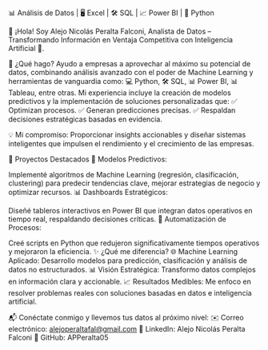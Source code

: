📊 Análisis de Datos | 🖥️ Excel | 🛠️ SQL | 📈 Power BI | 🐍 Python

👋 ¡Hola! Soy Alejo Nicolás Peralta Falconi, Analista de Datos – Transformando Información en Ventaja Competitiva con Inteligencia Artificial 🤖.

🌟 ¿Qué hago?
Ayudo a empresas a aprovechar al máximo su potencial de datos, combinando análisis avanzado con el poder de Machine Learning y herramientas de vanguardia como:
💻 Python, 🛠️ SQL, 📊 Power BI, 📊 Tableau, entre otras.
Mi experiencia incluye la creación de modelos predictivos y la implementación de soluciones personalizadas que:
✅ Optimizan procesos.
✅ Generan predicciones precisas.
✅ Respaldan decisiones estratégicas basadas en evidencia.

💡 Mi compromiso: Proporcionar insights accionables y diseñar sistemas inteligentes que impulsen el rendimiento y el crecimiento de las empresas.

🚀 Proyectos Destacados
🔮 Modelos Predictivos:

Implementé algoritmos de Machine Learning (regresión, clasificación, clustering) para predecir tendencias clave, mejorar estrategias de negocio y optimizar recursos.
📊 Dashboards Estratégicos:

Diseñé tableros interactivos en Power BI que integran datos operativos en tiempo real, respaldando decisiones críticas.
🤖 Automatización de Procesos:

Creé scripts en Python que redujeron significativamente tiempos operativos y mejoraron la eficiencia.
✨ ¿Qué me diferencia?
🌐 Machine Learning Aplicado: Desarrollo modelos para predicción, clasificación y análisis de datos no estructurados.
📊 Visión Estratégica: Transformo datos complejos en información clara y accionable.
📈 Resultados Medibles: Me enfoco en resolver problemas reales con soluciones basadas en datos e inteligencia artificial.

📬 Conéctate conmigo y llevemos tus datos al próximo nivel:
✉️ Correo electrónico: alejoperaltafal@gmail.com
🔗 LinkedIn: Alejo Nicolás Peralta Falconi
🐙 GitHub: APPeralta05


<!--
**APPeralta05/APPeralta05** is a ✨ _special_ ✨ repository because its `README.md` (this file) appears on your GitHub profile.

Here are some ideas to get you started:

- 🔭 I’m currently working on ...
- 🌱 I’m currently learning ...
- 👯 I’m looking to collaborate on ...
- 🤔 I’m looking for help with ...
- 💬 Ask me about ...
- 📫 How to reach me: ...
- 😄 Pronouns: ...
- ⚡ Fun fact: ...
-->
